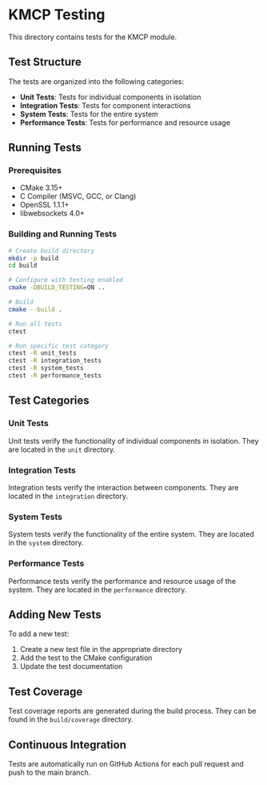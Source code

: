 # KMCP Testing

This directory contains tests for the KMCP module.

## Test Structure

The tests are organized into the following categories:

- **Unit Tests**: Tests for individual components in isolation
- **Integration Tests**: Tests for component interactions
- **System Tests**: Tests for the entire system
- **Performance Tests**: Tests for performance and resource usage

## Running Tests

### Prerequisites

- CMake 3.15+
- C Compiler (MSVC, GCC, or Clang)
- OpenSSL 1.1.1+
- libwebsockets 4.0+

### Building and Running Tests

```bash
# Create build directory
mkdir -p build
cd build

# Configure with testing enabled
cmake -DBUILD_TESTING=ON ..

# Build
cmake --build .

# Run all tests
ctest

# Run specific test category
ctest -R unit_tests
ctest -R integration_tests
ctest -R system_tests
ctest -R performance_tests
```

## Test Categories

### Unit Tests

Unit tests verify the functionality of individual components in isolation. They are located in the `unit` directory.

### Integration Tests

Integration tests verify the interaction between components. They are located in the `integration` directory.

### System Tests

System tests verify the functionality of the entire system. They are located in the `system` directory.

### Performance Tests

Performance tests verify the performance and resource usage of the system. They are located in the `performance` directory.

## Adding New Tests

To add a new test:

1. Create a new test file in the appropriate directory
2. Add the test to the CMake configuration
3. Update the test documentation

## Test Coverage

Test coverage reports are generated during the build process. They can be found in the `build/coverage` directory.

## Continuous Integration

Tests are automatically run on GitHub Actions for each pull request and push to the main branch.
